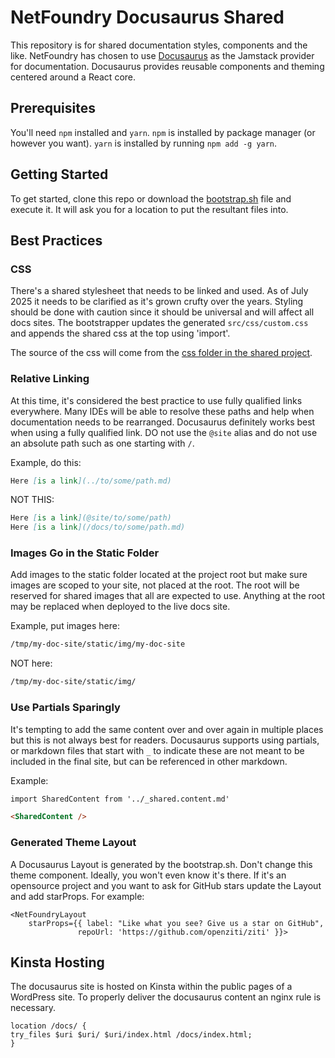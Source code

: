 # NetFoundry Docusaurus Shared

This repository is for shared documentation styles, components and the like. NetFoundry has chosen to use 
[Docusaurus](https://docusaurus.io/) as the Jamstack provider for documentation. Docusaurus provides reusable components
and theming centered around a React core. 

## Prerequisites 

You'll need `npm` installed and `yarn`. `npm` is installed by package manager (or however you want). `yarn` is installed
by running `npm add -g yarn`.

## Getting Started

To get started, clone this repo or download the [bootstrap.sh](./bootstrap.sh) file and execute it. It will ask you for
a location to put the resultant files into.

## Best Practices

### CSS

There's a shared stylesheet that needs to be linked and used. As of July 2025 it needs to be clarified as it's grown
crufty over the years. Styling should be done with caution since it should be universal and will affect all docs sites.
The bootstrapper updates the generated `src/css/custom.css` and appends the shared css at the top using 'import'.

The source of the css will come from the [css folder in the shared project](./packages/docusaurus-shared/src/css).

### Relative Linking
At this time, it's considered the best practice to use fully qualified links everywhere. Many IDEs will be able to
resolve these paths and help when documentation needs to be rearranged. Docusaurus definitely works best when using a
fully qualified link. DO not use the `@site` alias and do not use an absolute path such as one starting with `/`.

Example, do this:
```markdown
Here [is a link](../to/some/path.md)
```

NOT THIS:
```markdown
Here [is a link](@site/to/some/path)
Here [is a link](/docs/to/some/path.md)
```

### Images Go in the Static Folder

Add images to the static folder located at the project root but make sure images are scoped to your site, not placed at
the root. The root will be reserved for shared images that all are expected to use. Anything at the root may be replaced
when deployed to the live docs site.

Example, put images here:
```markdown
/tmp/my-doc-site/static/img/my-doc-site
```

NOT here:
```markdown
/tmp/my-doc-site/static/img/
```

### Use Partials Sparingly

It's tempting to add the same content over and over again in multiple places but this is not always best for readers.
Docusaurus supports using partials, or markdown files that start with `_` to indicate these are not meant to be included
in the final site, but can be referenced in other markdown.

Example:
```markdown
import SharedContent from '../_shared.content.md'

<SharedContent />
```

### Generated Theme Layout

A Docusaurus Layout is generated by the bootstrap.sh. Don't change this theme component. Ideally, you won't even know
it's there. If it's an opensource project and you want to ask for GitHub stars update the Layout and add starProps. For
example:

```
<NetFoundryLayout
    starProps={{ label: "Like what you see? Give us a star on GitHub",
               repoUrl: 'https://github.com/openziti/ziti' }}>
```

## Kinsta Hosting

The docusaurus site is hosted on Kinsta within the public pages of a WordPress site. To properly deliver the
docusaurus content an nginx rule is necessary.
```text
location /docs/ {
try_files $uri $uri/ $uri/index.html /docs/index.html;
}
```


